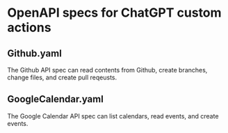 # OpenAPI specs for ChatGPT custom actions

## Github.yaml

The Github API spec can read contents from Github, create branches, change files, and create pull reqeusts.

## GoogleCalendar.yaml

The Google Calendar API spec can list calendars, read events, and create events.
